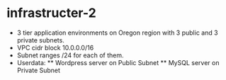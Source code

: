 # infrastructer-2
* 3 tier application environments on Oregon region with 3 public and 3 private subnets.
* VPC cidr block 10.0.0.0/16
* Subnet ranges /24 for each of them.
* Userdata:
**	Wordpress server on Public Subnet
**	MySQL server on Private Subnet
